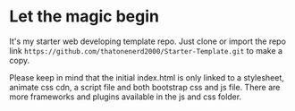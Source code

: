 # Let the magic begin
It's my starter web developing template repo. Just clone or import the repo link `https://github.com/thatonenerd2000/Starter-Template.git` to make a copy.

Please keep in mind that the initial index.html is only linked to a stylesheet, animate css cdn, a script file and both bootstrap css and js file. There are more frameworks and plugins available in the js and css folder.
